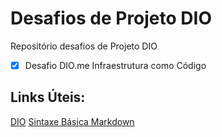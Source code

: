 # Desafios de Projeto DIO
Repositório desafios de Projeto DIO

- [x] Desafio DIO.me Infraestrutura como Código

## Links Úteis:
[DIO](https://web.dio.me/play)
[Sintaxe Básica Markdown](https://www.markdownguide.org/basic-syntax/)
